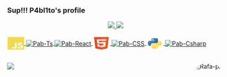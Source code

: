 ### Sup!!! P4bl1to's profile 

<div align="center">
  <a href="https://github.com/P4bl1to">
  <img height="150em" src="https://github-readme-stats.vercel.app/api?username=P4bl1to&show_icons=true&theme=tokyonight&include_all_commits=true&count_private=true"/>
  <img height="150em" src="https://github-readme-stats.vercel.app/api/top-langs/?username=P4bl1to&layout=compact&langs_count=7&theme=tokyonight"/>
</div>

  <div style="display: inline_block"><br>
  <img align="center" alt="Pab-Js" height="30" width="40" src="https://raw.githubusercontent.com/devicons/devicon/master/icons/javascript/javascript-plain.svg">
  <img align="center" alt="Pab-Ts" height="30" width="40" src="https://cdn.jsdelivr.net/gh/devicons/devicon/icons/c/c-original.svg">
  <img align="center" alt="Pab-React" height="30" width="40" src="https://cdn.jsdelivr.net/gh/devicons/devicon/icons/css3/css3-original.svg">
  <img align="center" alt="Pab-HTML" height="30" width="40" src="https://raw.githubusercontent.com/devicons/devicon/master/icons/html5/html5-original.svg">
  <img align="center" alt="Pab-CSS" height="30" width="40" src="https://cdn.jsdelivr.net/gh/devicons/devicon/icons/godot/godot-original.svg">
  <img align="center" alt="Pab-Python" height="30" width="40" src="https://raw.githubusercontent.com/devicons/devicon/master/icons/python/python-original.svg">
  <img align="center" alt="Pab-Csharp" height="30" width="40" src="https://cdn.jsdelivr.net/gh/devicons/devicon/icons/git/git-original.svg">
</div>

  ##
  
  <div> 
  <a href="https://www.linkedin.com/in/pablo-linhares-cavalcante-164aa820b/" target="_blank"><img src="https://img.shields.io/badge/-LinkedIn-%230077B5?style=for-the-badge&logo=linkedin&logoColor=white" target="_blank"></a> 
     <img align="right" alt="Rafa-pic" height="150" style="border-radius:50px;" src="https://cdn.discordapp.com/attachments/883774760088121344/989017515625709568/download20220603005909.png?width=676&height=676">

<!--
**P4bl1to/P4bl1to** is a ✨ _special_ ✨ repository because its `README.md` (this file) appears on your GitHub profile.

Here are some ideas to get you started:

- 🔭 I’m currently working on ...
- 🌱 I’m currently learning ...
- 👯 I’m looking to collaborate on ...
- 🤔 I’m looking for help with ...
- 💬 Ask me about ...
- 📫 How to reach me: ...
- 😄 Pronouns: ...
- ⚡ Fun fact: ...
-->
